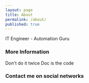 ```yaml
---
layout: page
title: About
permalink: /about/
published: true
---
```


IT Engineer - Automation Guru

### More Information

Don't do it twice
Doc is the code

### Contact me on social networks
